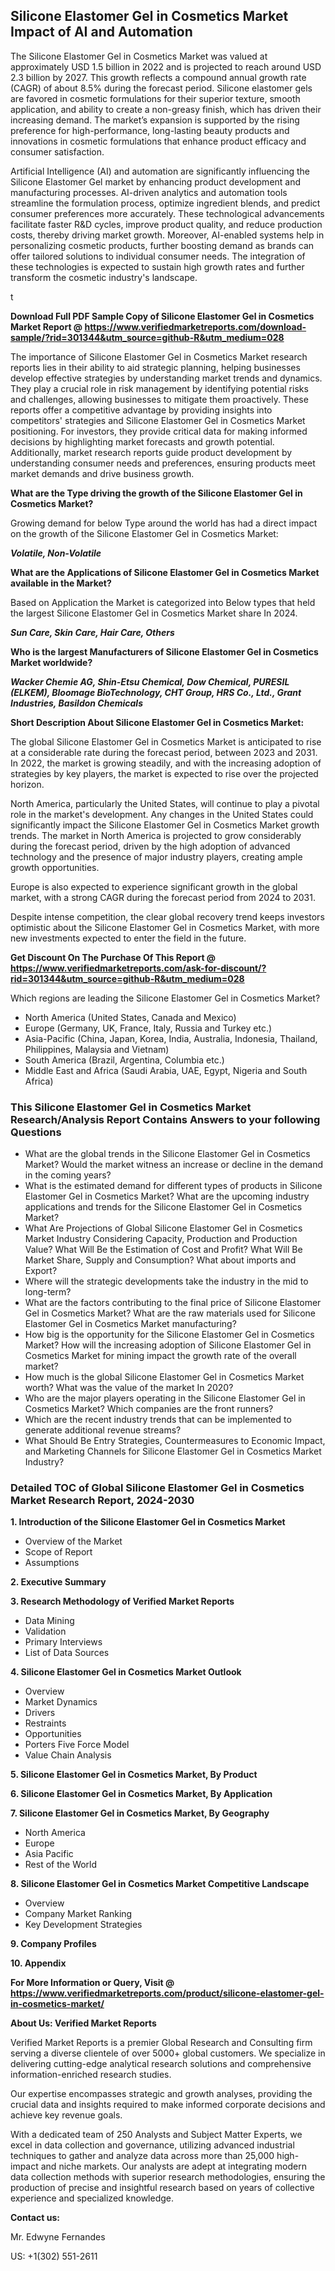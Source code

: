 <h2>Silicone Elastomer Gel in Cosmetics Market Impact of AI and Automation</h2><p>The Silicone Elastomer Gel in Cosmetics Market was valued at approximately USD 1.5 billion in 2022 and is projected to reach around USD 2.3 billion by 2027. This growth reflects a compound annual growth rate (CAGR) of about 8.5% during the forecast period. Silicone elastomer gels are favored in cosmetic formulations for their superior texture, smooth application, and ability to create a non-greasy finish, which has driven their increasing demand. The market’s expansion is supported by the rising preference for high-performance, long-lasting beauty products and innovations in cosmetic formulations that enhance product efficacy and consumer satisfaction.</p><p>Artificial Intelligence (AI) and automation are significantly influencing the Silicone Elastomer Gel market by enhancing product development and manufacturing processes. AI-driven analytics and automation tools streamline the formulation process, optimize ingredient blends, and predict consumer preferences more accurately. These technological advancements facilitate faster R&D cycles, improve product quality, and reduce production costs, thereby driving market growth. Moreover, AI-enabled systems help in personalizing cosmetic products, further boosting demand as brands can offer tailored solutions to individual consumer needs. The integration of these technologies is expected to sustain high growth rates and further transform the cosmetic industry's landscape.</p>t</p><p id="" class=""><strong>Download Full PDF Sample Copy of Silicone Elastomer Gel in Cosmetics Market Report @ <a href="https://www.verifiedmarketreports.com/download-sample/?rid=301344&utm_source=github-R&utm_medium=028" target="_blank">https://www.verifiedmarketreports.com/download-sample/?rid=301344&utm_source=github-R&utm_medium=028</a></strong></p><p>The importance of&nbsp;Silicone Elastomer Gel in Cosmetics Market research reports lies in their ability to aid strategic planning, helping businesses develop effective strategies by understanding market trends and dynamics. They play a crucial role in risk management by identifying potential risks and challenges, allowing businesses to mitigate them proactively. These reports offer a competitive advantage by providing insights into competitors' strategies and Silicone Elastomer Gel in Cosmetics Market positioning. For investors, they provide critical data for making informed decisions by highlighting market forecasts and growth potential. Additionally, market research reports guide product development by understanding consumer needs and preferences, ensuring products meet market demands and drive business growth.</p><p><strong>What are the&nbsp;Type driving the growth of the Silicone Elastomer Gel in Cosmetics Market?</strong></p><p id="" class="">Growing demand for below Type around the world has had a direct impact on the growth of the Silicone Elastomer Gel in Cosmetics Market:</p><em><strong>Volatile, Non-Volatile</strong></em></p><strong>What are the&nbsp;Applications&nbsp;of Silicone Elastomer Gel in Cosmetics Market available in the Market?</strong></p><p id="" class="">Based on Application the Market is categorized into Below types that held the largest Silicone Elastomer Gel in Cosmetics Market share In 2024.</p><em><strong>Sun Care, Skin Care, Hair Care, Others</strong></em></p><strong>Who is the largest Manufacturers of Silicone Elastomer Gel in Cosmetics Market worldwide?</strong></p><p><em><strong>Wacker Chemie AG, Shin-Etsu Chemical, Dow Chemical, PURESIL (ELKEM), Bloomage BioTechnology, CHT Group, HRS Co., Ltd., Grant Industries, Basildon Chemicals</strong></em></p><p id="" class=""><strong>Short Description About Silicone Elastomer Gel in Cosmetics Market:</strong></p><p>The global Silicone Elastomer Gel in Cosmetics Market is anticipated to rise at a considerable rate during the forecast period, between 2023 and 2031. In 2022, the market is growing steadily, and with the increasing adoption of strategies by key players, the market is expected to rise over the projected horizon.</p><p>North America, particularly the United States, will continue to play a pivotal role in the market's development. Any changes in the United States could significantly impact the Silicone Elastomer Gel in Cosmetics Market growth trends. The market in North America is projected to grow considerably during the forecast period, driven by the high adoption of advanced technology and the presence of major industry players, creating ample growth opportunities.</p><p>Europe is also expected to experience significant growth in the global market, with a strong CAGR during the forecast period from 2024 to 2031.</p><p>Despite intense competition, the clear global recovery trend keeps investors optimistic about the Silicone Elastomer Gel in Cosmetics Market, with more new investments expected to enter the field in the future.</p><p id="" class=""><strong>Get Discount On The Purchase Of This Report @ <a href="https://www.verifiedmarketreports.com/ask-for-discount/?rid=301344&utm_source=github-R&utm_medium=028" target="_blank">https://www.verifiedmarketreports.com/ask-for-discount/?rid=301344&utm_source=github-R&utm_medium=028</a></strong></p>Which regions are leading the Silicone Elastomer Gel in Cosmetics Market?</p><ul><li>North America (United States, Canada and Mexico)</li><li>Europe (Germany, UK, France, Italy, Russia and Turkey etc.)</li><li>Asia-Pacific (China, Japan, Korea, India, Australia, Indonesia, Thailand, Philippines, Malaysia and Vietnam)</li><li>South America (Brazil, Argentina, Columbia etc.)</li><li>Middle East and Africa (Saudi Arabia, UAE, Egypt, Nigeria and South Africa)</li></ul><h3 id="" class="">This Silicone Elastomer Gel in Cosmetics Market Research/Analysis Report Contains Answers to your following Questions</h3><ul><li>What are the global trends in the Silicone Elastomer Gel in Cosmetics Market? Would the market witness an increase or decline in the demand in the coming years?</li><li>What is the estimated demand for different types of products in Silicone Elastomer Gel in Cosmetics Market? What are the upcoming industry applications and trends for the Silicone Elastomer Gel in Cosmetics Market?</li><li>What Are Projections of Global Silicone Elastomer Gel in Cosmetics Market Industry Considering Capacity, Production and Production Value? What Will Be the Estimation of Cost and Profit? What Will Be Market Share, Supply and Consumption? What about imports and Export?</li><li>Where will the strategic developments take the industry in the mid to long-term?</li><li>What are the factors contributing to the final price of Silicone Elastomer Gel in Cosmetics Market? What are the raw materials used for Silicone Elastomer Gel in Cosmetics Market manufacturing?</li><li>How big is the opportunity for the Silicone Elastomer Gel in Cosmetics Market? How will the increasing adoption of Silicone Elastomer Gel in Cosmetics Market for mining impact the growth rate of the overall market?</li><li>How much is the global Silicone Elastomer Gel in Cosmetics Market worth? What was the value of the market In 2020?</li><li>Who are the major players operating in the Silicone Elastomer Gel in Cosmetics Market? Which companies are the front runners?</li><li>Which are the recent industry trends that can be implemented to generate additional revenue streams?</li><li>What Should Be Entry Strategies, Countermeasures to Economic Impact, and Marketing Channels for Silicone Elastomer Gel in Cosmetics Market Industry?</li></ul><h3 id="" class="">Detailed TOC of Global Silicone Elastomer Gel in Cosmetics Market Research Report, 2024-2030</h3><p id="" class=""><strong>1. Introduction of the Silicone Elastomer Gel in Cosmetics Market</strong></p><ul><li>Overview of the Market</li><li>Scope of Report</li><li>Assumptions</li></ul><p id="" class=""><strong>2. Executive Summary</strong></p><p id="" class=""><strong>3. Research Methodology of Verified Market Reports</strong></p><ul><li>Data Mining</li><li>Validation</li><li>Primary Interviews</li><li>List of Data Sources</li></ul><p id="" class=""><strong>4. Silicone Elastomer Gel in Cosmetics Market Outlook</strong></p><ul><li>Overview</li><li>Market Dynamics</li><li>Drivers</li><li>Restraints</li><li>Opportunities</li><li>Porters Five Force Model</li><li>Value Chain Analysis</li></ul><p id="" class=""><strong>5. Silicone Elastomer Gel in Cosmetics Market, By Product</strong></p><p id="" class=""><strong>6. Silicone Elastomer Gel in Cosmetics Market, By Application</strong></p><p id="" class=""><strong>7. Silicone Elastomer Gel in Cosmetics Market, By Geography</strong></p><ul><li>North America</li><li>Europe</li><li>Asia Pacific</li><li>Rest of the World</li></ul><p id="" class=""><strong>8. Silicone Elastomer Gel in Cosmetics Market Competitive Landscape</strong></p><ul><li>Overview</li><li>Company Market Ranking</li><li>Key Development Strategies</li></ul><p id="" class=""><strong>9. Company Profiles</strong></p><p id="" class=""><strong>10. Appendix</strong></p><p id="" class=""><strong>For More Information or Query, Visit @ <a href="https://www.verifiedmarketreports.com/product/silicone-elastomer-gel-in-cosmetics-market/" target="_blank">https://www.verifiedmarketreports.com/product/silicone-elastomer-gel-in-cosmetics-market/</a></strong></p><p id="" class=""><strong>About Us: Verified Market Reports</strong></p><p id="" class="">Verified Market Reports is a premier Global Research and Consulting firm serving a diverse clientele of over 5000+ global customers. We specialize in delivering cutting-edge analytical research solutions and comprehensive information-enriched research studies.</p><p id="" class="">Our expertise encompasses strategic and growth analyses, providing the crucial data and insights required to make informed corporate decisions and achieve key revenue goals.</p><p id="" class="">With a dedicated team of 250 Analysts and Subject Matter Experts, we excel in data collection and governance, utilizing advanced industrial techniques to gather and analyze data across more than 25,000 high-impact and niche markets. Our analysts are adept at integrating modern data collection methods with superior research methodologies, ensuring the production of precise and insightful research based on years of collective experience and specialized knowledge.</p><p id="" class=""><strong>Contact us:</strong></p><p id="" class="">Mr. Edwyne Fernandes</p><p id="" class="">US: +1(302) 551-2611</p>